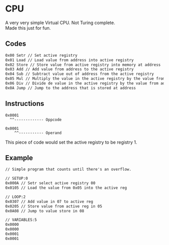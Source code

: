 # CPU

A very very simple Virtual CPU. Not Turing complete.  
Made this just for fun.

## Codes

```txt
0x00 Setr // Set active registry
0x01 Load // Load value from address into active registry
0x02 Store // Store value from active registry into memory at address
0x03 Add // Add value from address to the active registry
0x04 Sub // Subtract value out of address from the active registry
0x05 Mul // Multiply the value in the active registry by the value from address
0x06 Div // Divide de value in the active registry by the value from address
0x0A Jump // Jump to the address that is stored at address
```

## Instructions

```
0x0001
  ^^------------- Oppcode

0x0001
    ^^----------- Operand
```

This piece of code would set the active registry to be registry 1.

## Example

```txt
// Simple program that counts until there's an overflow.

// SETUP:0
0x000A // Setr select active registry 00
0x0105 // Load the value from 0x05 into the active reg

// LOOP:2
0x0307 // Add value in 07 to active reg
0x0205 // Store value from active reg in 05
0x0A08 // Jump to value store in 08

// VARIABLES:5
0x0000
0x0000
0x0001
0x0001
```
